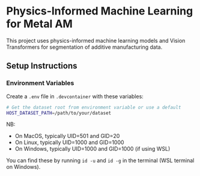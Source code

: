 # Physics-Informed Machine Learning for Metal AM

This project uses physics-informed machine learning models and Vision Transformers for segmentation of additive manufacturing data. 

## Setup Instructions

### Environment Variables

Create a `.env` file in `.devcontainer` with these variables:

```bash
# Get the dataset root from environment variable or use a default
HOST_DATASET_PATH=/path/to/your/dataset
```
NB:
- On MacOS, typically UID=501 and GID=20
- On Linux, typically UID=1000 and GID=1000
- On Windows, typically UID=1000 and GID=1000 (if using WSL)

You can find these by running `id -u` and `id -g` in the terminal (WSL terminal on Windows). 
